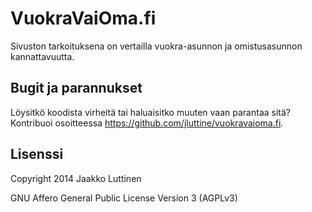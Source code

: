 VuokraVaiOma.fi
==============

Sivuston tarkoituksena on vertailla vuokra-asunnon ja omistusasunnon
kannattavuutta.

Bugit ja parannukset
--------------------

Löysitkö koodista virheitä tai haluaisitko muuten vaan parantaa sitä? Kontribuoi
osoitteessa https://github.com/jluttine/vuokravaioma.fi.

Lisenssi
--------

Copyright 2014 Jaakko Luttinen

GNU Affero General Public License Version 3 (AGPLv3)
